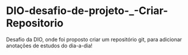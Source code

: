 # DIO-desafio-de-projeto-_-Criar-Repositorio
Desafio da DIO, onde foi proposto criar um repositório git, para adicionar anotações de estudos do dia-a-dia!
